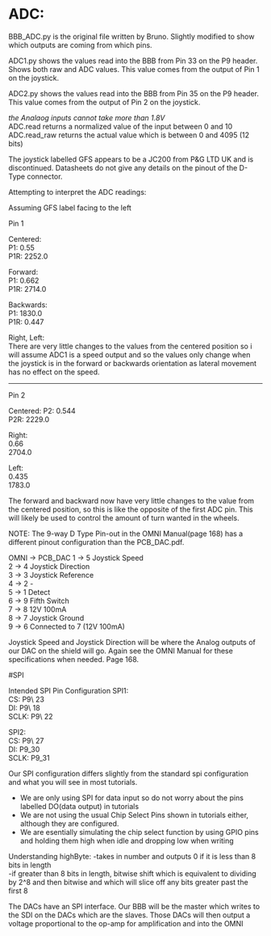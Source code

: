 # ADC:

BBB\_ADC.py is the original file written by Bruno. Slightly modified to show which outputs are coming from which pins.

ADC1.py shows the values read into the BBB from Pin 33 on the P9 header. Shows both raw and ADC values. This value comes from the output of Pin 1 on the joystick.

ADC2.py shows the values read into the BBB from Pin 35 on the P9 header. This value comes from the output of Pin 2 on the joystick.


*the Analaog inputs cannot take more than 1.8V*  
ADC.read returns a normalized value of the input between 0 and 10  
ADC.read_raw returns the actual value which is between 0 and 4095 (12 bits)  

The joystick labelled GFS appears to be a JC200 from P&G LTD UK and is discontinued. Datasheets do not give any details on the pinout of the D-Type connector.

Attempting to interpret the ADC readings:

Assuming GFS label facing to the left

Pin 1

Centered:  
P1: 0.55  
P1R: 2252.0  

Forward:  
P1: 0.662  
P1R: 2714.0  

Backwards:  
P1: 1830.0  
P1R: 0.447  

Right, Left:  
There are very little changes to the values from the centered position so i will assume ADC1 is a speed output and so the values only change when the joystick is in the forward or backwards orientation as lateral movement has no effect on the speed.

-------------------------------------------------
Pin 2

Centered:
P2: 0.544  
P2R: 2229.0  

Right:  
0.66  
2704.0  

Left:  
0.435  
1783.0  

The forward and backward now have very little changes to the value from the centered position, so this is like the opposite of the first ADC pin. This will likely be used to control the amount of turn wanted in the wheels.



NOTE: The 9-way D Type Pin-out in the OMNI Manual(page 168) has a different pinout configuration than the PCB\_DAC.pdf.

OMNI -> PCB\_DAC
1 -> 5	Joystick Speed  
2 -> 4	Joystick Direction  
3 -> 3	Joystick Reference  
4 -> 2		-  
5 -> 1	Detect  
6 -> 9	Fifth Switch   
7 -> 8	12V 100mA  
8 -> 7	Joystick Ground  
9 -> 6	Connected to 7 (12V 100mA)  

Joystick Speed and Joystick Direction will be where the Analog outputs of our DAC on the shield will go. Again see the OMNI Manual for these specifications when needed. Page 168.


#SPI

Intended SPI Pin Configuration
SPI1:  
CS: P9\ 23  
DI: P9\ 18  
SCLK: P9\ 22  

SPI2:  
CS: P9\ 27  
DI: P9\_30  
SCLK: P9\_31  

Our SPI configuration differs slightly from the standard spi configuration and what you will see in most tutorials.  
- We are only using SPI for data input so do not worry about the pins labelled DO(data output) in tutorials  
- We are not using the usual Chip Select Pins shown in tutorials either, although they are configured.  
- We are esentially simulating the chip select function by using GPIO pins and holding them high when idle and dropping low when writing  

Understanding highByte:
-takes in number and outputs 0 if it is less than 8 bits in length  
-if greater than 8 bits in length, bitwise shift which is equivalent to dividing by 2^8 and then bitwise and which will slice off any bits greater past the first 8


The DACs have an SPI interface. Our BBB will be the master which writes to the SDI on the DACs which are the slaves. Those DACs will then output a voltage proportional to the op-amp for amplification and into the OMNI  


